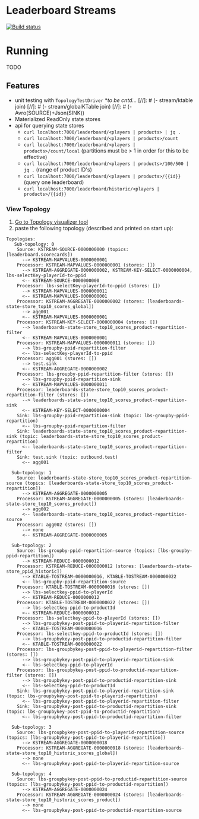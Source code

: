 # Leaderboard Streams 
[![Build status](https://badge.buildkite.com/780548948b795192adfbd7a189ed0e99047af82a6629e1a9dd.svg)](https://buildkite.com/nerm/leaderboardstreams)

# Running
TODO

## Features

- unit testing with `TopologyTestDriver` **to be cntd...*
[//]: # (- stream/ktable join)
[//]: # (- stream/globalKTable join)
[//]: # (- Avro&#40;SOURCE&#41;+Json&#40;SINK&#41;)
- Materialized ReadOnly state stores
- api for querying state stores 
  - `curl localhost:7000/leaderboard/<players | products> | jq .`
  - `curl localhost:7000/leaderboard/<players | products>/count`
  - `curl localhost:7000/leaderboard/<players | products>/count/local` (partitions must be > 1 in order for this to be effective)
  - `curl localhost:7000/leaderboard/<players | products>/100/500 | jq .` (range of product ID's)
  - `curl localhost:7000/leaderboard/<players | products>/{{id}}` (query one leaderboard)
  - `curl localhost:7000/leaderboard/historic/<players | products>/{{id}}`

### View Topology
1. [Go to Topology visualizer tool](https://zz85.github.io/kafka-streams-viz/)
2. paste the following topology (described and printed on start up):
```
Topologies:
   Sub-topology: 0
    Source: KSTREAM-SOURCE-0000000000 (topics: [leaderboard.scorecards])
      --> KSTREAM-MAPVALUES-0000000001
    Processor: KSTREAM-MAPVALUES-0000000001 (stores: [])
      --> KSTREAM-AGGREGATE-0000000002, KSTREAM-KEY-SELECT-0000000004, lbs-selectKey-playerId-to-ppid
      <-- KSTREAM-SOURCE-0000000000
    Processor: lbs-selectKey-playerId-to-ppid (stores: [])
      --> KSTREAM-MAPVALUES-0000000011
      <-- KSTREAM-MAPVALUES-0000000001
    Processor: KSTREAM-AGGREGATE-0000000002 (stores: [leaderboards-state-store_top10_scores_global])
      --> agg001
      <-- KSTREAM-MAPVALUES-0000000001
    Processor: KSTREAM-KEY-SELECT-0000000004 (stores: [])
      --> leaderboards-state-store_top10_scores_product-repartition-filter
      <-- KSTREAM-MAPVALUES-0000000001
    Processor: KSTREAM-MAPVALUES-0000000011 (stores: [])
      --> lbs-groupby-ppid-repartition-filter
      <-- lbs-selectKey-playerId-to-ppid
    Processor: agg001 (stores: [])
      --> test.sink
      <-- KSTREAM-AGGREGATE-0000000002
    Processor: lbs-groupby-ppid-repartition-filter (stores: [])
      --> lbs-groupby-ppid-repartition-sink
      <-- KSTREAM-MAPVALUES-0000000011
    Processor: leaderboards-state-store_top10_scores_product-repartition-filter (stores: [])
      --> leaderboards-state-store_top10_scores_product-repartition-sink
      <-- KSTREAM-KEY-SELECT-0000000004
    Sink: lbs-groupby-ppid-repartition-sink (topic: lbs-groupby-ppid-repartition)
      <-- lbs-groupby-ppid-repartition-filter
    Sink: leaderboards-state-store_top10_scores_product-repartition-sink (topic: leaderboards-state-store_top10_scores_product-repartition)
      <-- leaderboards-state-store_top10_scores_product-repartition-filter
    Sink: test.sink (topic: outbound.test)
      <-- agg001

  Sub-topology: 1
    Source: leaderboards-state-store_top10_scores_product-repartition-source (topics: [leaderboards-state-store_top10_scores_product-repartition])
      --> KSTREAM-AGGREGATE-0000000005
    Processor: KSTREAM-AGGREGATE-0000000005 (stores: [leaderboards-state-store_top10_scores_product])
      --> agg002
      <-- leaderboards-state-store_top10_scores_product-repartition-source
    Processor: agg002 (stores: [])
      --> none
      <-- KSTREAM-AGGREGATE-0000000005

  Sub-topology: 2
    Source: lbs-groupby-ppid-repartition-source (topics: [lbs-groupby-ppid-repartition])
      --> KSTREAM-REDUCE-0000000012
    Processor: KSTREAM-REDUCE-0000000012 (stores: [leaderboards-state-store_ppid_historic])
      --> KTABLE-TOSTREAM-0000000016, KTABLE-TOSTREAM-0000000022
      <-- lbs-groupby-ppid-repartition-source
    Processor: KTABLE-TOSTREAM-0000000016 (stores: [])
      --> lbs-selectkey-ppid-to-playerId
      <-- KSTREAM-REDUCE-0000000012
    Processor: KTABLE-TOSTREAM-0000000022 (stores: [])
      --> lbs-selectkey-ppid-to-productId
      <-- KSTREAM-REDUCE-0000000012
    Processor: lbs-selectkey-ppid-to-playerId (stores: [])
      --> lbs-groupbykey-post-ppid-to-playerid-repartition-filter
      <-- KTABLE-TOSTREAM-0000000016
    Processor: lbs-selectkey-ppid-to-productId (stores: [])
      --> lbs-groupbykey-post-ppid-to-productid-repartition-filter
      <-- KTABLE-TOSTREAM-0000000022
    Processor: lbs-groupbykey-post-ppid-to-playerid-repartition-filter (stores: [])
      --> lbs-groupbykey-post-ppid-to-playerid-repartition-sink
      <-- lbs-selectkey-ppid-to-playerId
    Processor: lbs-groupbykey-post-ppid-to-productid-repartition-filter (stores: [])
      --> lbs-groupbykey-post-ppid-to-productid-repartition-sink
      <-- lbs-selectkey-ppid-to-productId
    Sink: lbs-groupbykey-post-ppid-to-playerid-repartition-sink (topic: lbs-groupbykey-post-ppid-to-playerid-repartition)
      <-- lbs-groupbykey-post-ppid-to-playerid-repartition-filter
    Sink: lbs-groupbykey-post-ppid-to-productid-repartition-sink (topic: lbs-groupbykey-post-ppid-to-productid-repartition)
      <-- lbs-groupbykey-post-ppid-to-productid-repartition-filter

  Sub-topology: 3
    Source: lbs-groupbykey-post-ppid-to-playerid-repartition-source (topics: [lbs-groupbykey-post-ppid-to-playerid-repartition])
      --> KSTREAM-AGGREGATE-0000000018
    Processor: KSTREAM-AGGREGATE-0000000018 (stores: [leaderboards-state-store_top10_historic_scores_global])
      --> none
      <-- lbs-groupbykey-post-ppid-to-playerid-repartition-source

  Sub-topology: 4
    Source: lbs-groupbykey-post-ppid-to-productid-repartition-source (topics: [lbs-groupbykey-post-ppid-to-productid-repartition])
      --> KSTREAM-AGGREGATE-0000000024
    Processor: KSTREAM-AGGREGATE-0000000024 (stores: [leaderboards-state-store_top10_historic_scores_product])
      --> none
      <-- lbs-groupbykey-post-ppid-to-productid-repartition-source
```